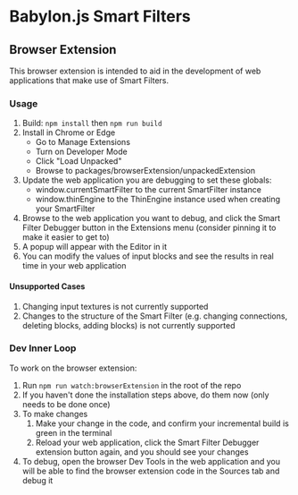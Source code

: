 # Babylon.js Smart Filters

## Browser Extension

This browser extension is intended to aid in the development of web applications that make use of Smart Filters.

### Usage

1. Build: `npm install` then `npm run build`
1. Install in Chrome or Edge
    - Go to Manage Extensions
    - Turn on Developer Mode
    - Click "Load Unpacked"
    - Browse to packages/browserExtension/unpackedExtension
1. Update the web application you are debugging to set these globals:
    - window.currentSmartFilter to the current SmartFilter instance
    - window.thinEngine to the ThinEngine instance used when creating your SmartFilter
1. Browse to the web application you want to debug, and click the Smart Filter Debugger button in the Extensions menu (consider pinning it to make it easier to get to)
1. A popup will appear with the Editor in it
1. You can modify the values of input blocks and see the results in real time in your web application

#### Unsupported Cases

1. Changing input textures is not currently supported
1. Changes to the structure of the Smart Filter (e.g. changing connections, deleting blocks, adding blocks) is not currently supported

### Dev Inner Loop

To work on the browser extension:

1. Run `npm run watch:browserExtension` in the root of the repo
1. If you haven't done the installation steps above, do them now (only needs to be done once)
1. To make changes
    1. Make your change in the code, and confirm your incremental build is green in the terminal
    1. Reload your web application, click the Smart Filter Debugger extension button again, and you should see your changes
1. To debug, open the browser Dev Tools in the web application and you will be able to find the browser extension code in the Sources tab and debug it
